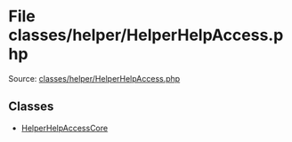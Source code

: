 File classes/helper/HelperHelpAccess.php
=========

Source: [classes/helper/HelperHelpAccess.php](https://github.com/PrestaShop/PrestaShop/blob/1.5.0.9/classes/helper/HelperHelpAccess.php)


Classes
-------

* [HelperHelpAccessCore](class.HelperHelpAccessCore.md)

